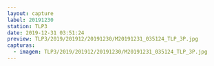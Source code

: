 ```yaml
---
layout: capture
label: 20191230
station: TLP3
date: 2019-12-31 03:51:24
preview: TLP3/2019/201912/20191230/M20191231_035124_TLP_3P.jpg
capturas:
  - imagem: TLP3/2019/201912/20191230/M20191231_035124_TLP_3P.jpg
---
```


